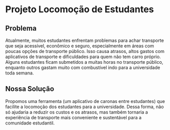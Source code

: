 # Projeto Locomoção de Estudantes

## Problema
Atualmente, muitos estudantes enfrentam problemas para achar transporte que seja acessível, econômico e seguro, especialmente em áreas com poucas opções de transporte público. Isso causa atrasos, altos gastos com aplicativos de transporte e dificuldades para quem não tem carro próprio. Alguns estudantes ficam submetidos a muitas horas no transporte público, enquanto outros gastam muito com combustível indo para a universidade toda semana.

## Nossa Solução
Propomos uma ferramenta (um aplicativo de caronas entre estudantes) que facilite a locomoção dos estudantes para a universidade. Dessa forma, não só ajudaria a reduzir os custos e os atrasos, mas também tornaria a experiência de transporte mais conveniente e sustentável para a comunidade estudantil.
